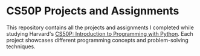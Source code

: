 # CS50P Projects and Assignments

This repository contains all the projects and assignments I completed while studying Harvard's [CS50P: Introduction to Programming with Python](https://cs50.harvard.edu/python/2023/). Each project showcases different programming concepts and problem-solving techniques.
